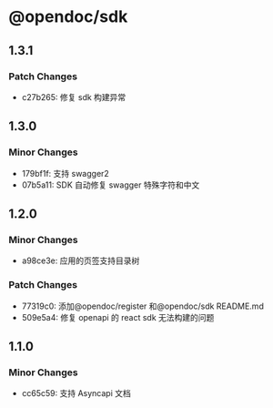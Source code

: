 # @opendoc/sdk

## 1.3.1

### Patch Changes

- c27b265: 修复 sdk 构建异常

## 1.3.0

### Minor Changes

- 179bf1f: 支持 swagger2
- 07b5a11: SDK 自动修复 swagger 特殊字符和中文

## 1.2.0

### Minor Changes

- a98ce3e: 应用的页签支持目录树

### Patch Changes

- 77319c0: 添加@opendoc/register 和@opendoc/sdk README.md
- 509e5a4: 修复 openapi 的 react sdk 无法构建的问题

## 1.1.0

### Minor Changes

- cc65c59: 支持 Asyncapi 文档
